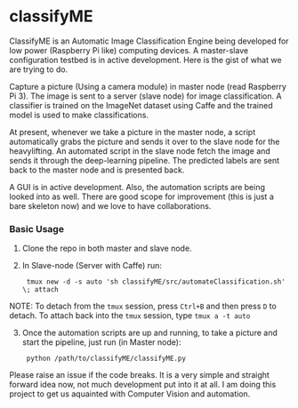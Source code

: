 # classifyME
ClassifyME is an Automatic Image Classification Engine being developed for low power (Raspberry Pi like) computing devices. A master-slave configuration testbed is in active development. Here is the gist of what we are trying to do.

Capture a picture (Using a camera module) in master node (read Raspberry Pi 3). The image is sent to a server (slave node) for image classification. A classifier is trained on the ImageNet dataset using Caffe and the trained model is used to make classifications.

At present, whenever we take a picture in the master node, a script automatically grabs the picture and sends it over to the slave node for the heavylifting. An automated script in the slave node fetch the image and sends it through the deep-learning pipeline. The predicted labels are sent back to the master node and is presented back.

A GUI is in active development. Also, the automation scripts are being looked into as well. There are good scope for improvement (this is just a bare skeleton now) and we love to have collaborations.

### Basic Usage

1. Clone the repo in both master and slave node.
2. In Slave-node (Server with Caffe) run:

        tmux new -d -s auto 'sh classifyME/src/automateClassification.sh' \; attach

NOTE: To detach from the `tmux` session, press `Ctrl+B` and then press `D` to detach. To attach back into the `tmux` session, type `tmux a -t auto`

3. Once the automation scripts are up and running, to take a picture and start the pipeline, just run (in Master node):

        python /path/to/classifyME/classifyME.py

Please raise an issue if the code breaks. It is a very simple and straight forward idea now, not much development put into it at all. I am doing this project to get us aquainted with Computer Vision and automation.
